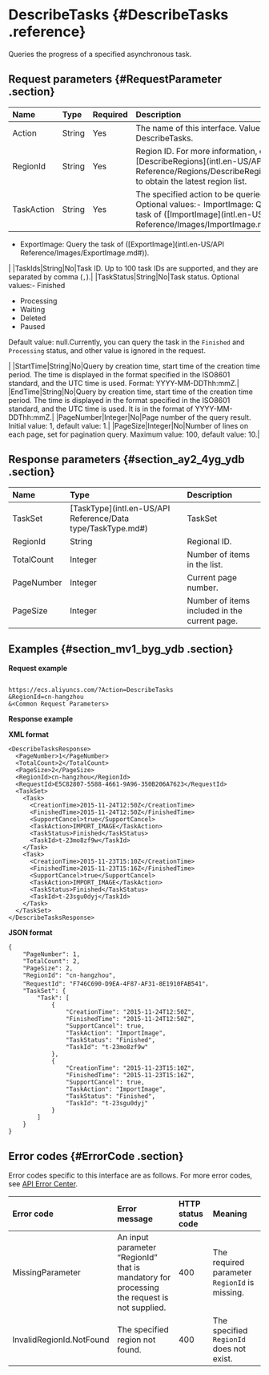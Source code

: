 # DescribeTasks {#DescribeTasks .reference}

Queries the progress of a specified asynchronous task.

## Request parameters {#RequestParameter .section}

|Name|Type|Required|Description|
|:---|:---|:-------|:----------|
|Action|String|Yes|The name of this interface. Value: DescribeTasks.|
|RegionId|String|Yes|Region ID. For more information, call [DescribeRegions](intl.en-US/API Reference/Regions/DescribeRegions.md#) to obtain the latest region list.|
|TaskAction|String|Yes|The specified action to be queried. Optional values:-   ImportImage: Query the task of \([ImportImage](intl.en-US/API Reference/Images/ImportImage.md#)\).
-   ExportImage: Query the task of \([ExportImage](intl.en-US/API Reference/Images/ExportImage.md#)\).

|
|TaskIds|String|No|Task ID. Up to 100 task IDs are supported, and they are separated by comma \(`,`\).|
|TaskStatus|String|No|Task status. Optional values:-   Finished
-   Processing
-   Waiting
-   Deleted
-   Paused

Default value: null.Currently, you can query the task in the `Finished` and `Processing` status, and other value is ignored in the request.

|
|StartTime|String|No|Query by creation time, start time of the creation time period. The time is displayed in the format specified in the ISO8601 standard, and the UTC time is used. Format: YYYY-MM-DDThh:mmZ.|
|EndTime|String|No|Query by creation time, start time of the creation time period. The time is displayed in the format specified in the ISO8601 standard, and the UTC time is used. It is in the format of YYYY-MM-DDThh:mmZ.|
|PageNumber|Integer|No|Page number of the query result. Initial value: 1, default value: 1.|
|PageSize|Integer|No|Number of lines on each page, set for pagination query. Maximum value: 100, default value: 10.|

## Response parameters {#section_ay2_4yg_ydb .section}

|Name|Type|Description|
|:---|:---|:----------|
|TaskSet|[TaskType](intl.en-US/API Reference/Data type/TaskType.md#)|TaskSet|
|RegionId|String|Regional ID.|
|TotalCount|Integer|Number of items in the list.|
|PageNumber|Integer|Current page number.|
|PageSize|Integer|Number of items included in the current page.|

## Examples {#section_mv1_byg_ydb .section}

**Request example**

```

https://ecs.aliyuncs.com/?Action=DescribeTasks
&RegionId=cn-hangzhou
&<Common Request Parameters>
```

**Response example**

**XML format**

```
<DescribeTasksResponse>
  <PageNumber>1</PageNumber>
  <TotalCount>2</TotalCount>
  <PageSize>2</PageSize>
  <RegionId>cn-hangzhou</RegionId>
  <RequestId>E5C82807-5588-4661-9A96-350B206A7623</RequestId>
  <TaskSet>
    <Task>
      <CreationTime>2015-11-24T12:50Z</CreationTime>
      <FinishedTime>2015-11-24T12:50Z</FinishedTime>
      <SupportCancel>true</SupportCancel>
      <TaskAction>IMPORT_IMAGE</TaskAction>
      <TaskStatus>Finished</TaskStatus>
      <TaskId>t-23mo8zf9w</TaskId>
    </Task>
    <Task>
      <CreationTime>2015-11-23T15:10Z</CreationTime>
      <FinishedTime>2015-11-23T15:16Z</FinishedTime>
      <SupportCancel>true</SupportCancel>
      <TaskAction>IMPORT_IMAGE</TaskAction>
      <TaskStatus>Finished</TaskStatus>
      <TaskId>t-23sgu0dyj</TaskId>
    </Task>
  </TaskSet>
</DescribeTasksResponse>

```

**JSON format**

```
{
    "PageNumber": 1,
    "TotalCount": 2,
    "PageSize": 2,
    "RegionId": "cn-hangzhou",
    "RequestId": "F746C690-D9EA-4F87-AF31-8E1910FAB541"，
    "TaskSet": {
        "Task": [
            {
                "CreationTime": "2015-11-24T12:50Z",
                "FinishedTime": "2015-11-24T12:50Z",
                "SupportCancel": true,
                "TaskAction": "ImportImage",
                "TaskStatus": "Finished",
                "TaskId": "t-23mo8zf9w"
            },
            {
                "CreationTime": "2015-11-23T15:10Z",
                "FinishedTime": "2015-11-23T15:16Z",
                "SupportCancel": true,
                "TaskAction": "ImportImage",
                "TaskStatus": "Finished",
                "TaskId": "t-23sgu0dyj"
            }
        ]
    }
}
```

## Error codes {#ErrorCode .section}

Error codes specific to this interface are as follows. For more error codes, see [API Error Center](https://error-center.alibabacloud.com/status/product/Ecs).

|Error code|Error message|HTTP status code|Meaning|
|:---------|:------------|:---------------|:------|
|MissingParameter|An input parameter “RegionId” that is mandatory for processing the request is not supplied.|400|The required parameter `RegionId` is missing.|
|InvalidRegionId.NotFound|The specified region not found.|400|The specified `RegionId` does not exist.|


